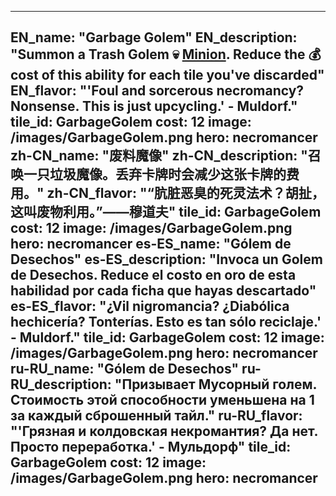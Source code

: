 ---

EN_name: "Garbage Golem"
EN_description: "Summon a Trash Golem 💀 <u>Minion</u>. Reduce the 💰 cost of this ability for each tile you've discarded"
EN_flavor: "'Foul and sorcerous necromancy? Nonsense. This is just upcycling.' - Muldorf."
tile_id: GarbageGolem
cost: 12
image: /images/GarbageGolem.png
hero: necromancer
zh-CN_name: "废料魔像"
zh-CN_description: "召唤一只垃圾魔像。丢弃卡牌时会减少这张卡牌的费用。"
zh-CN_flavor: "“肮脏恶臭的死灵法术？胡扯，这叫废物利用。”——穆道夫"
tile_id: GarbageGolem
cost: 12
image: /images/GarbageGolem.png
hero: necromancer
es-ES_name: "Gólem de Desechos"
es-ES_description: "Invoca un Golem de Desechos. Reduce el costo en oro de esta habilidad por cada ficha que hayas descartado"
es-ES_flavor: "¿Vil nigromancia? ¿Diabólica hechicería? Tonterías. Esto es tan sólo reciclaje.' - Muldorf."
tile_id: GarbageGolem
cost: 12
image: /images/GarbageGolem.png
hero: necromancer
ru-RU_name: "Gólem de Desechos"
ru-RU_description: "Призывает Мусорный голем. Стоимость этой способности уменьшена на 1 за каждый сброшенный тайл."
ru-RU_flavor: "'Грязная и колдовская некромантия? Да нет. Просто переработка.' - Мульдорф"
tile_id: GarbageGolem
cost: 12
image: /images/GarbageGolem.png
hero: necromancer
---